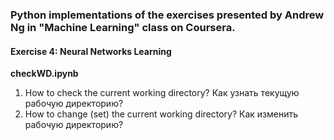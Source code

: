 ### Python implementations of the exercises presented by Andrew Ng in "Machine Learning" class on Coursera.

#### Exercise 4: Neural Networks Learning  

**checkWD.ipynb**  
1. How to check the current working directory? Как узнать текущую рабочую директорию?  
2. How to change (set) the current working directory? Как изменить рабочую директорию?



